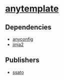 # [anytemplate](https://pypi.org/project/anytemplate)

## Dependencies
- [anyconfig](packages/a/anyconfig.md)
- [jinja2](packages/j/jinja2.md)



## Publishers
- [ssato](https://pypi.org/user/ssato)

